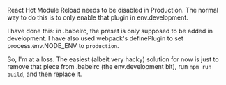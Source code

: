 React Hot Module Reload needs to be disabled in Production. The normal way to do this is to only enable that plugin in env.development.

I have done this: in .babelrc, the preset is only supposed to be added in development. I have also used webpack's definePlugin to set process.env.NODE_ENV to `production`.

So, I'm at a loss. The easiest (albeit very hacky) solution for now is just to remove that piece from .babelrc (the env.development bit), run `npm run build`, and then replace it.
